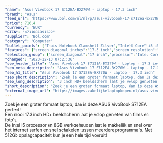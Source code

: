 ```yaml
---
"name": "Asus Vivobook 17 S712EA-BX270W - Laptop - 17.3 inch"
"brand": "Asus"
"feed_url": "https://www.bol.com/nl/nl/p/asus-vivobook-17-s712ea-bx270w-laptop-17-3-inch/9300000055734263"
"price": 716.4
"currency": "EUR"
"GTIN": "4711081391692"
"supplier": "Bol.com"
"category": "Computer"
"bullet_points": ["Thuis Notebook Clamshell Zilver","Intel® Core™ i5 i5-1135G7","43,9 cm (17.3\") HD+ 1600 x 900 Pixels TN Mat 16:9","8 GB DDR4-SDRAM 1 x 4 GB","512 GB SSD","Intel Iris Xe Graphics","Wi-Fi 5 (802.11ac) Bluetooth 4.1","Lithium-Ion (Li-Ion) 32 Wh 65 W","Windows 11 Home 64-bit"]
"features": {"screen_diagonal_inches":"17.3 inch","screen_resolution":"1600 x 900 Pixels","processor_family":"Intel® Core™ i5","memory_size":"8 GB","memory_type":"DDR4-SDRAM","total_storage_space":"512 GB","operating_system":"Windows 11 Home","battery_capacity":"32 Wh","width":"406 mm","depth":"256 mm","height":"21,4 mm","weight":"2,3 kg","graphics_card":"Intel Iris Xe Graphics"}
"selection_group": {"screen_diagonal":"17 inch","processor":"Intel Core i5","changed_price_past_3_days":false,"product_family":"VivoBook"}
"changed": "2023-12-13 07:27:36"
"seo_header_title": "Asus Vivobook 17 S712EA-BX270W - Laptop - 17.3 inch"
"seo_meta_description": "Asus Vivobook 17 S712EA-BX270W - Laptop - 17.3 inch"
"seo_h1_title": "Asus Vivobook 17 S712EA-BX270W - Laptop - 17.3 inch"
"seo_short_description": "Zoek je een groter formaat laptop, dan is deze ASUS VivoBook S712EA perfect!<br />Een mooi 17."
"seo_long_description": "3 inch HD+ beeldscherm laat je volop genieten van films en foto's. <br />De Intel i5 processor en 8GB werkgeheugen laat je makkelijk en snel over het internet surfen en snel schakelen tussen meerdere programma's. Met 512Gb opslagcapaciteit kun je een hele tijd vooruit!"
"short_description": "Zoek je een groter formaat laptop, dan is deze ASUS VivoBook S712EA perfect! Een mooi 17.3 inch HD+ beeldscherm laat je volop genieten van films en foto's. De Intel i5 processor en 8GB werkgeheugen laat je makkelijk en snel over het internet surfen en snel schakelen tussen meerdere programma's. Met 512Gb opslagcapaciteit kun je een hele tijd vooruit!"
"external_image_url": "https://images.zakelijkelaptopkopen.nl/asus-vivobook-17-s712ea-bx270w-laptop-17-3-inch.webp"
---
```


Zoek je een groter formaat laptop, dan is deze ASUS VivoBook S712EA perfect!<br />Een mooi 17.3 inch HD+ beeldscherm laat je volop genieten van films en foto's.<br />De Intel i5 processor en 8GB werkgeheugen laat je makkelijk en snel over het internet surfen en snel schakelen tussen meerdere programma's. Met 512Gb opslagcapaciteit kun je een hele tijd vooruit!